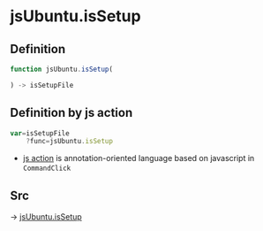 # jsUbuntu.isSetup

## Definition

```js.js
function jsUbuntu.isSetup(

) -> isSetupFile
```


## Definition by js action

```js.js
var=isSetupFile
	?func=jsUbuntu.isSetup

```

- [js action](#) is annotation-oriented language based on javascript in `CommandClick`



## Src

-> [jsUbuntu.isSetup](https://github.com/puutaro/CommandClick/blob/master/app/src/main/java/com/puutaro/commandclick/fragment_lib/terminal_fragment/js_interface/JsUbuntu.kt#L227)


